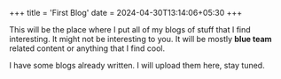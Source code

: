 +++
title = 'First Blog'
date = 2024-04-30T13:14:06+05:30
+++

This will be the place where I put all of my blogs of stuff that I find interesting. It might not be interesting to you. It will be mostly **blue team** related content or anything that I find cool.



I have some blogs already written. I will upload them here, stay tuned.
